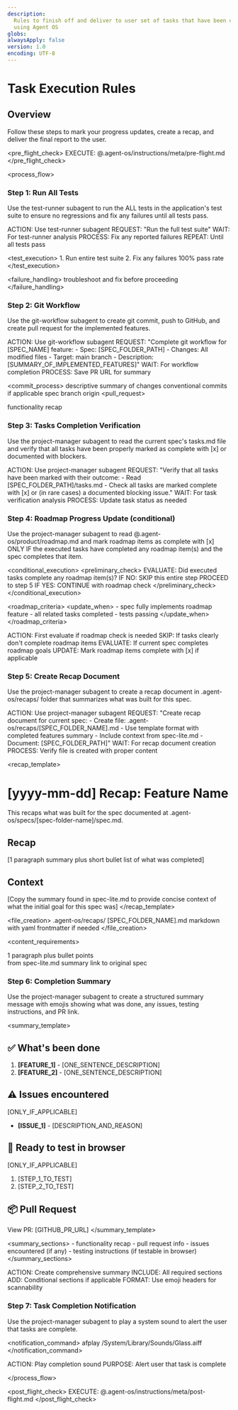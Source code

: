 ```yaml
---
description:
  Rules to finish off and deliver to user set of tasks that have been completed
  using Agent OS
globs:
alwaysApply: false
version: 1.0
encoding: UTF-8
---
```


# Task Execution Rules

## Overview

Follow these steps to mark your progress updates, create a recap, and deliver
the final report to the user.

<pre_flight_check> EXECUTE: @.agent-os/instructions/meta/pre-flight.md
</pre_flight_check>

<process_flow>

<step number="1" subagent="test-runner" name="test_suite_verification">

### Step 1: Run All Tests

Use the test-runner subagent to run the ALL tests in the application's test
suite to ensure no regressions and fix any failures until all tests pass.

<instructions>
  ACTION: Use test-runner subagent
  REQUEST: "Run the full test suite"
  WAIT: For test-runner analysis
  PROCESS: Fix any reported failures
  REPEAT: Until all tests pass
</instructions>

<test_execution> <order> 1. Run entire test suite 2. Fix any failures </order>
<requirement>100% pass rate</requirement> </test_execution>

<failure_handling> <action>troubleshoot and fix</action> <priority>before
proceeding</priority> </failure_handling>

</step>

<step number="2" subagent="git-workflow" name="git_workflow">

### Step 2: Git Workflow

Use the git-workflow subagent to create git commit, push to GitHub, and create
pull request for the implemented features.

<instructions>
  ACTION: Use git-workflow subagent
  REQUEST: "Complete git workflow for [SPEC_NAME] feature:
            - Spec: [SPEC_FOLDER_PATH]
            - Changes: All modified files
            - Target: main branch
            - Description: [SUMMARY_OF_IMPLEMENTED_FEATURES]"
  WAIT: For workflow completion
  PROCESS: Save PR URL for summary
</instructions>

<commit_process> <commit> <message>descriptive summary of changes</message>
<format>conventional commits if applicable</format> </commit> <push>
<target>spec branch</target> <remote>origin</remote> </push> <pull_request>

<title>descriptive PR title</title> <description>functionality
recap</description> </pull_request> </commit_process>

</step>

<step number="3" subagent="project-manager" name="tasks_list_check">

### Step 3: Tasks Completion Verification

Use the project-manager subagent to read the current spec's tasks.md file and
verify that all tasks have been properly marked as complete with [x] or
documented with blockers.

<instructions>
  ACTION: Use project-manager subagent
  REQUEST: "Verify that all tasks have been marked with their outcome:
            - Read [SPEC_FOLDER_PATH]/tasks.md
            - Check all tasks are marked complete with [x] or (in rare cases) a documented blocking issue."
  WAIT: For task verification analysis
  PROCESS: Update task status as needed
</instructions>

</step>

<step number="4" subagent="project-manager" name="roadmap_progress_check">

### Step 4: Roadmap Progress Update (conditional)

Use the project-manager subagent to read @.agent-os/product/roadmap.md and mark
roadmap items as complete with [x] ONLY IF the executed tasks have completed any
roadmap item(s) and the spec completes that item.

<conditional_execution> <preliminary_check> EVALUATE: Did executed tasks
complete any roadmap item(s)? IF NO: SKIP this entire step PROCEED to step 5 IF
YES: CONTINUE with roadmap check </preliminary_check> </conditional_execution>

<roadmap_criteria> <update_when> - spec fully implements roadmap feature - all
related tasks completed - tests passing </update_when> </roadmap_criteria>

<instructions>
  ACTION: First evaluate if roadmap check is needed
      SKIP: If tasks clearly don't complete roadmap items
  EVALUATE: If current spec completes roadmap goals
  UPDATE: Mark roadmap items complete with [x] if applicable
</instructions>

</step>

<step number="5" subagent="project-manager" name="document_recap">

### Step 5: Create Recap Document

Use the project-manager subagent to create a recap document in .agent-os/recaps/
folder that summarizes what was built for this spec.

<instructions>
  ACTION: Use project-manager subagent
  REQUEST: "Create recap document for current spec:
            - Create file: .agent-os/recaps/[SPEC_FOLDER_NAME].md
            - Use template format with completed features summary
            - Include context from spec-lite.md
            - Document: [SPEC_FOLDER_PATH]"
  WAIT: For recap document creation
  PROCESS: Verify file is created with proper content
</instructions>

<recap_template>

# [yyyy-mm-dd] Recap: Feature Name

This recaps what was built for the spec documented at
.agent-os/specs/[spec-folder-name]/spec.md.

## Recap

[1 paragraph summary plus short bullet list of what was completed]

## Context

[Copy the summary found in spec-lite.md to provide concise context of what the
initial goal for this spec was] </recap_template>

<file_creation> <location>.agent-os/recaps/</location>
<naming>[SPEC_FOLDER_NAME].md</naming> <format>markdown with yaml frontmatter if
needed</format> </file_creation>

<content_requirements>

  <summary>1 paragraph plus bullet points</summary>
  <context>from spec-lite.md summary</context>
  <reference>link to original spec</reference>
</content_requirements>

</step>

<step number="6" subagent="project-manager" name="completion_summary">

### Step 6: Completion Summary

Use the project-manager subagent to create a structured summary message with
emojis showing what was done, any issues, testing instructions, and PR link.

<summary_template>

## ✅ What's been done

1. **[FEATURE_1]** - [ONE_SENTENCE_DESCRIPTION]
2. **[FEATURE_2]** - [ONE_SENTENCE_DESCRIPTION]

## ⚠️ Issues encountered

[ONLY_IF_APPLICABLE]

- **[ISSUE_1]** - [DESCRIPTION_AND_REASON]

## 👀 Ready to test in browser

[ONLY_IF_APPLICABLE]

1. [STEP_1_TO_TEST]
2. [STEP_2_TO_TEST]

## 📦 Pull Request

View PR: [GITHUB_PR_URL] </summary_template>

<summary_sections> <required> - functionality recap - pull request info
</required> <conditional> - issues encountered (if any) - testing instructions
(if testable in browser) </conditional> </summary_sections>

<instructions>
  ACTION: Create comprehensive summary
  INCLUDE: All required sections
  ADD: Conditional sections if applicable
  FORMAT: Use emoji headers for scannability
</instructions>

</step>

<step number="7" subagent="project-manager" name="completion_notification">

### Step 7: Task Completion Notification

Use the project-manager subagent to play a system sound to alert the user that
tasks are complete.

<notification_command> afplay /System/Library/Sounds/Glass.aiff
</notification_command>

<instructions>
  ACTION: Play completion sound
  PURPOSE: Alert user that task is complete
</instructions>

</step>

</process_flow>

<post_flight_check> EXECUTE: @.agent-os/instructions/meta/post-flight.md
</post_flight_check>
